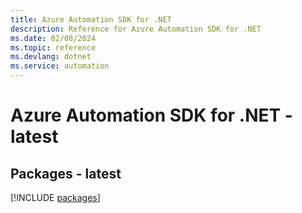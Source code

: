 ```yaml
---
title: Azure Automation SDK for .NET
description: Reference for Azure Automation SDK for .NET
ms.date: 02/08/2024
ms.topic: reference
ms.devlang: dotnet
ms.service: automation
---
```

# Azure Automation SDK for .NET - latest
## Packages - latest
[!INCLUDE [packages](automation-index.md)]
